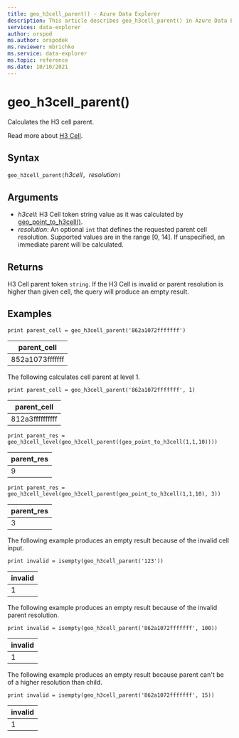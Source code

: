 ```yaml
---
title: geo_h3cell_parent() - Azure Data Explorer
description: This article describes geo_h3cell_parent() in Azure Data Explorer.
services: data-explorer
author: orspod
ms.author: orspodek
ms.reviewer: mbrichko
ms.service: data-explorer
ms.topic: reference
ms.date: 10/10/2021
---
```

# geo_h3cell_parent()

Calculates the H3 cell parent.

Read more about [H3 Cell](https://eng.uber.com/h3/).

## Syntax

`geo_h3cell_parent(`*h3cell*`, `*resolution*`)`

## Arguments

* *h3cell*: H3 Cell token string value as it was calculated by [geo_point_to_h3cell()](geo-point-to-h3cell-function.md).
* *resolution*: An optional `int` that defines the requested parent cell resolution. Supported values are in the range [0, 14]. If unspecified, an immediate parent will be calculated.

## Returns

H3 Cell parent token `string`. If the H3 Cell is invalid or parent resolution is higher than given cell, the query will produce an empty result.

## Examples

<!-- csl: https://help.kusto.windows.net/Samples -->
```kusto
print parent_cell = geo_h3cell_parent('862a1072fffffff')
```

|parent_cell|
|---|
|852a1073fffffff|

The following calculates cell parent at level 1.

<!-- csl: https://help.kusto.windows.net/Samples -->
```kusto
print parent_cell = geo_h3cell_parent('862a1072fffffff', 1)
```

|parent_cell|
|---|
|812a3ffffffffff|

<!-- csl: https://help.kusto.windows.net/Samples -->
```kusto
print parent_res = geo_h3cell_level(geo_h3cell_parent((geo_point_to_h3cell(1,1,10))))
```

|parent_res|
|---|
|9|

<!-- csl: https://help.kusto.windows.net/Samples -->
```kusto
print parent_res = geo_h3cell_level(geo_h3cell_parent(geo_point_to_h3cell(1,1,10), 3))
```

|parent_res|
|---|
|3|

The following example produces an empty result because of the invalid cell input.

<!-- csl: net.tcp://localhost/$systemdb -->
```kusto
print invalid = isempty(geo_h3cell_parent('123'))
```

|invalid|
|---|
|1|

The following example produces an empty result because of the invalid parent resolution.

<!-- csl: https://help.kusto.windows.net/Samples -->
```kusto
print invalid = isempty(geo_h3cell_parent('862a1072fffffff', 100))
```

|invalid|
|---|
|1|

The following example produces an empty result because parent can't be of a higher resolution than child.

<!-- csl: https://help.kusto.windows.net/Samples -->
```kusto
print invalid = isempty(geo_h3cell_parent('862a1072fffffff', 15))
```

|invalid|
|---|
|1|
